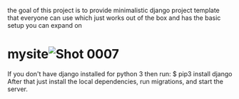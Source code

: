 
the goal of this project is to provide minimalistic django project template that everyone can use which just works out of the box
and has the basic setup you can expand on
# mysite![Shot 0007](https://github.com/mahsamohamadzadeh/mysite/assets/89599476/f771f74b-3555-410d-98c7-76bc0a106584)


If you don't have django installed for python 3 then run:
    $ pip3 install django    
    After that just install the local dependencies, run migrations, and start the server.
